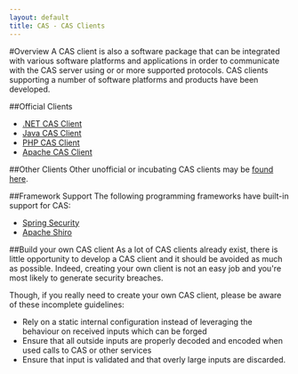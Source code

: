 ```yaml
---
layout: default
title: CAS - CAS Clients
---
```

<a name="Overview">  </a>
#Overview
A CAS client is also a software package that can be integrated with various software platforms and applications in order to communicate with the CAS server using or or more supported protocols. CAS clients supporting a number of software platforms and products have been developed.

<a name="OfficialClients">  </a>
##Official Clients
* [.NET CAS Client](https://github.com/Jasig/dotnet-cas-client)
* [Java CAS Client](https://github.com/Jasig/java-cas-client)
* [PHP CAS Client](https://github.com/Jasig/phpCAS)
* [Apache CAS Client](https://github.com/Jasig/mod_auth_cas)

<a name="OtherClients">  </a>
##Other Clients
Other unofficial or incubating CAS clients may be [found here](https://wiki.jasig.org/display/CASC).

<a name="FrameworkSupport">  </a>
##Framework Support
The following programming frameworks have built-in support for CAS:

* [Spring Security](http://static.springsource.org/spring-security/site/)
* [Apache Shiro](http://shiro.apache.org/cas.html)


<a name="BuildyourownCASclient">  </a>
##Build your own CAS client
As a lot of CAS clients already exist, there is little opportunity to develop a CAS client and it should be avoided as much as possible. Indeed, creating your own client is not an easy job and you're most likely to generate security breaches.

Though, if you really need to create your own CAS client, please be aware of these incomplete guidelines:
* Rely on a static internal configuration instead of leveraging the behaviour on received inputs which can be forged
* Ensure that all outside inputs are properly decoded and encoded when used calls to CAS or other services
* Ensure that input is validated and that overly large inputs are discarded.

